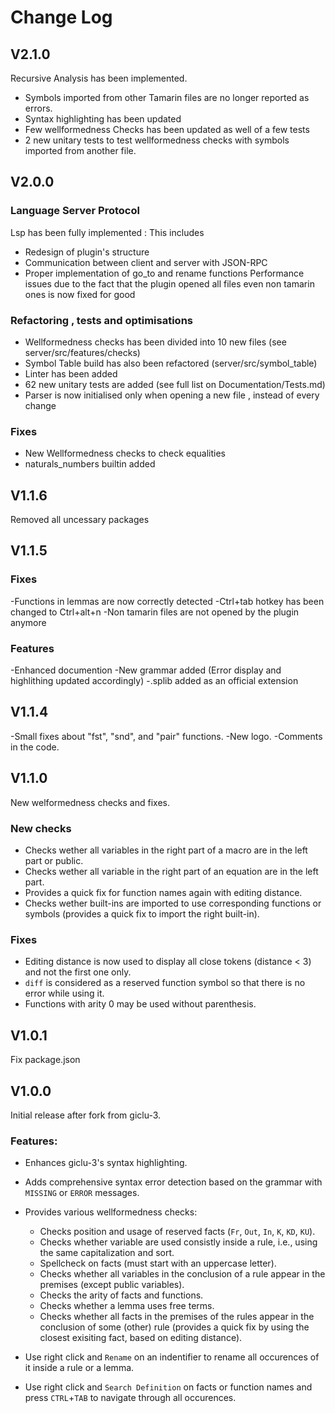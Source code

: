 # Change Log
## V2.1.0
Recursive Analysis has been implemented.
- Symbols imported from other Tamarin files are no longer reported as errors.
- Syntax highlighting has been updated
- Few wellformedness Checks has been updated as well of a few tests
- 2 new unitary tests to test wellformedness checks with symbols imported from another file.
## V2.0.0
### Language Server Protocol
Lsp has been fully implemented : This includes
- Redesign of plugin's structure
- Communication between client and server with JSON-RPC
- Proper implementation of go_to and rename functions
Performance issues due to the fact that the plugin opened all files even non tamarin ones is now fixed for good
### Refactoring , tests and optimisations
- Wellformedness checks has been divided into 10 new files (see server/src/features/checks)
- Symbol Table build has also been refactored (server/src/symbol_table)
- Linter has been added 
- 62 new unitary tests are added (see full list on Documentation/Tests.md)
- Parser is now initialised only when opening a new file , instead of every change
### Fixes
- New Wellformedness checks to check equalities
- naturals_numbers builtin added

## V1.1.6
Removed all uncessary packages 

## V1.1.5
### Fixes
-Functions in lemmas are now correctly detected
-Ctrl+tab hotkey has been changed to Ctrl+alt+n
-Non tamarin files are not opened by the plugin anymore

### Features
-Enhanced documention
-New grammar added (Error display and highlithing updated accordingly)
-.splib added as an official extension

## V1.1.4
-Small fixes about "fst", "snd", and "pair" functions.
-New logo.
-Comments in the code.

## V1.1.0
New welformedness checks and fixes.

### New checks 
 - Checks wether all variables in the right part of a macro are in the left part or public.
- Checks wether all variable in the right part of an equation are in the left part.
- Provides a quick fix for function names again with editing distance.
- Checks wether built-ins are imported to use corresponding functions or symbols (provides a quick fix to import the right built-in).

### Fixes 
- Editing distance is now used to display all close tokens (distance < 3) and not the first one only.
- `diff` is considered as a reserved function symbol so that there is no error while using it. 
- Functions with arity 0 may be used without parenthesis.

## V1.0.1
Fix package.json

## V1.0.0
Initial release after fork from giclu-3.

### Features:

- Enhances giclu-3's syntax highlighting.
- Adds comprehensive syntax error detection based on the grammar with ```MISSING``` or ```ERROR``` messages.
- Provides various wellformedness checks:
    - Checks position and usage of reserved facts (```Fr```, ```Out```, ```In```, ```K```, ```KD```, ```KU```).
    - Checks whether variable are used consistly inside a rule, i.e., using the same capitalization and sort.
    - Spellcheck on facts (must start with an uppercase letter).
    - Checks whether all variables in the conclusion of a rule appear in the premises (except public variables).
    - Checks the arity of facts and functions.
    - Checks whether a lemma uses free terms.
    - Checks whether all facts in the premises of the rules appear in the conclusion of some (other) rule (provides a quick fix by using the closest exisiting fact, based on editing distance).

- Use right click and ```Rename``` on an indentifier to rename all occurences of it inside a rule or a lemma.
- Use right click and ```Search Definition``` on facts or function names and press ```CTRL```+```TAB``` to navigate through all occurences.